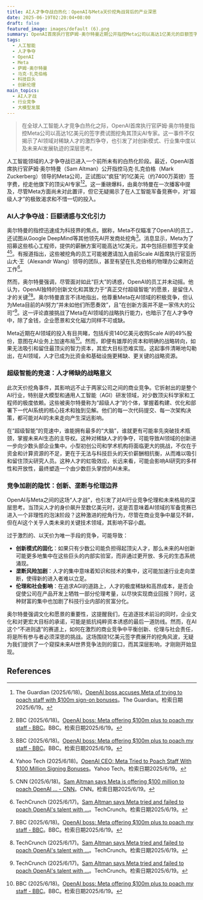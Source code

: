 ```yaml
---
title: AI人才争夺战白热化：OpenAI与Meta天价挖角战背后的产业深思
date: 2025-06-19T02:20:04+08:00
draft: false
featured_image: images/default (6).png
summary: OpenAI首席执行官萨姆·奥尔特曼近期公开指控Meta公司以高达1亿美元的巨额签字费挖角其顶尖AI专家，尽管Meta尚未证实，但这一事件凸显了AI领域对稀缺人才的激烈争夺。文章深入探讨了天价挖角战背后的行业动态，包括企业文化在人才吸引中的作用、超级人才对AI发展未来的战略意义，以及这种白热化竞争对创新模式、行业集中度和伦理边界可能产生的深远影响。
tags: 
  - 人工智能
  - 人才争夺
  - OpenAI
  - Meta
  - 萨姆·奥尔特曼
  - 马克·扎克伯格
  - 科技巨头
  - 创新伦理
main_topics: 
  - AI人才战
  - 行业竞争
  - 大模型发展
---
```


> 在全球人工智能人才竞争白热化之际，OpenAI首席执行官萨姆·奥尔特曼指控Meta公司以高达1亿美元的签字费试图挖角其顶尖AI专家。这一事件不仅揭示了AI领域对稀缺人才的激烈争夺，也引发了对创新模式、行业集中度以及未来AI发展轨迹的深层思考。

人工智能领域的人才争夺战已进入一个前所未有的白热化阶段。最近，OpenAI首席执行官萨姆·奥尔特曼（Sam Altman）公开指控马克·扎克伯格（Mark Zuckerberg）领导的Meta公司，正试图以“疯狂”的1亿美元（约7400万英镑）签字费，挖走他旗下的顶尖AI专家[^1][^2]。这一重磅爆料，由奥尔特曼在一次播客中提及，尽管Meta方面尚未对此置评，但它无疑揭示了在人工智能军备竞赛中，对“超级人才”的极致渴求和不惜一切的投入。

### AI人才争夺战：巨额诱惑与文化引力

奥尔特曼的指控迅速成为科技界的焦点。据称，Meta不仅瞄准了OpenAI的员工，还试图从Google DeepMind等其他领先AI开发商处挖角[^2]。消息显示，Meta为了招募这些核心工程师，提供的薪酬方案可能高达1亿美元，其中包括巨额签字奖金[^3][^4]。有报道指出，这些被挖角的员工可能被邀请加入由前Scale AI首席执行官亚历山大·王（Alexandr Wang）领导的团队，甚至有望在扎克伯格的物理办公桌附近工作[^5]。

然而，奥尔特曼强调，尽管面对如此“巨大”的诱惑，OpenAI的员工并未动摇。他认为，OpenAI独特的创新文化和其致力于“真正交付超级智能”的愿景，是留住人才的关键[^2][^5]。奥尔特曼直言不讳地指出，他尊重Meta在AI领域的积极竞争，但认为Meta目前的AI努力“并未如他们所愿奏效”，且“在创新方面并不是一家伟大的公司”[^5]。这一评论直接挑战了Meta在AI领域的战略执行能力，也暗示了在人才争夺中，除了金钱，企业愿景和文化磁力同样不可或缺。

Meta近期在AI领域的投入有目共睹，包括斥资140亿美元收购Scale AI的49%股份，意图在AI业务上加速布局[^2]。然而，即便有雄厚的资本和明确的战略转向，如果无法吸引和留住最顶尖的智力资本，其宏大目标恐难实现。这起事件清晰地勾勒出，在AI领域，人才已成为比资金和基础设施更稀缺、更关键的战略资源。

### 超级智能的竞速：人才稀缺的战略意义

此次天价挖角事件，其影响远不止于两家公司之间的商业竞争。它折射出的是整个AI行业，特别是大模型和通用人工智能（AGI）研发领域，对少数顶尖科学家和工程师的极度依赖。这些被奥尔特曼称为“超级人才”的个体，掌握着构建、优化和部署下一代AI系统的核心技术和独到见解。他们的每一次代码提交、每一次架构决策，都可能对AI的未来走向产生深远影响。

在“超级智能”的竞速中，谁能拥有最多的“大脑”，谁就更有可能率先突破技术瓶颈，掌握未来AI生态的主导权。这种对稀缺人才的争夺，可能导致AI领域的创新进一步向少数头部企业集中。小型初创公司和学术机构将面临更大的挑战，不仅在于资金和计算资源的不足，更在于无法与科技巨头的天价薪酬相抗衡，从而难以吸引和留住顶尖研究人员。这种人才的虹吸效应，长远来看，可能会影响AI研究的多样性和开放性，最终塑造一个由少数巨头掌控的AI未来。

### 竞争加剧的隐忧：创新、垄断与伦理边界

OpenAI与Meta之间的这场“人才战”，也引发了对AI行业竞争伦理和未来格局的深层思考。当顶尖人才的身价飙升至数亿美元时，这是否意味着AI领域的军备竞赛已进入一个非理性的泡沫阶段？这种激进的挖角行为，尽管在商业竞争中屡见不鲜，但在AI这个关乎人类未来的关键技术领域，其影响不容小觑。

过于激烈的、以天价为唯一手段的竞争，可能导致：

*   **创新模式的固化**：如果只有少数公司能负担得起顶尖人才，那么未来的AI创新可能更多地集中在这些巨头的内部实验室，而非通过更开放、多元的生态系统涌现。
*   **垄断风险加剧**：人才的集中意味着知识和技术的集中，这可能加速行业走向垄断，使得新的进入者难以立足。
*   **伦理和社会影响**：在追求AGI的道路上，人才的极度稀缺和高昂成本，是否会促使公司在产品开发上牺牲一部分伦理考量，以尽快实现商业回报？同时，这种财富的集中也加剧了科技行业内部的贫富分化。

奥尔特曼强调文化和愿景的重要性，这提醒我们，在追逐技术前沿的同时，企业文化和对更宏大目标的承诺，可能是抵抗纯粹资本诱惑的最后一道防线。然而，在AI这个“不进则退”的赛道上，如何在激烈的商业竞争中平衡创新、伦理与社会责任，将是所有参与者必须深思的挑战。这场围绕1亿美元签字费展开的挖角风波，无疑为我们提供了一个窥探未来AI世界竞争法则的窗口，而其深层影响，才刚刚开始显现。

## References
[^1]: The Guardian (2025/6/18)。[OpenAI boss accuses Meta of trying to poach staff with $100m sign-on bonuses](https://www.theguardian.com/technology/2025/jun/18/openai-boss-sam-altman-accuses-mark-zuckerberg-meta-of-poaching-staff-crazy-100m-sign-on-bonuses)。The Guardian。检索日期2025/6/19。
[^2]: BBC (2025/6/18)。[OpenAI boss: Meta offering $100m plus to poach my staff - BBC](https://www.bbc.com/news/articles/c8730088e5do)。BBC。检索日期2025/6/19。
[^3]: Yahoo Tech (2025/6/18)。[OpenAI CEO: Meta Tried to Poach Staff With $100 Million Signing Bonuses](https://tech.yahoo.com/ai/articles/openai-ceo-meta-tried-poach-135514502.html)。Yahoo Tech。检索日期2025/6/19。
[^4]: CNN (2025/6/18)。[Sam Altman says Meta is offering $100 million to poach OpenAI ... - CNN](https://www.cnn.com/2025/06/18/tech/meta-openai-sam-altman-100-million)。CNN。检索日期2025/6/19。
[^5]: TechCrunch (2025/6/17)。[Sam Altman says Meta tried and failed to poach OpenAI's talent with ...](https://techcrunch.com/2025/06/17/sam-altman-says-meta-tried-and-failed-to-poach-openais-talent-with-100m-offers/)。TechCrunch。检索日期2025/6/19。
[^6]: Financial Times (2025/6/18)。[OpenAI says Meta is trying to poach staff with $100mn sign-on offers](https://www.ft.com/content/a3011e36-141a-4a69-8536-f1dfea602a4b)。Financial Times。检索日期2025/6/19。

